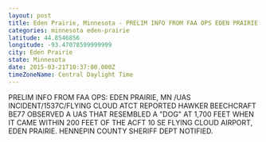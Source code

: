 ```yaml
---
layout: post
title: Eden Prairie, Minnesota - PRELIM INFO FROM FAA OPS EDEN PRAIRIE MN UAS INCIDENT 1537C FLYING CLOUD ATCT REPORTED
categories: minnesota eden-prairie
latitude: 44.8546856
longitude: -93.47078599999999
city: Eden Prairie
state: Minnesota
date: 2015-03-21T10:37:00.000Z
timeZoneName: Central Daylight Time
---
```


PRELIM INFO FROM FAA OPS: EDEN PRAIRIE, MN /UAS INCIDENT/1537C/FLYING CLOUD ATCT REPORTED HAWKER BEECHCRAFT BE77 OBSERVED A UAS THAT RESEMBLED A "DOG" AT 1,700 FEET WHEN IT CAME WITHIN 200 FEET OF THE ACFT 10 SE FLYING CLOUD AIRPORT, EDEN PRAIRIE. HENNEPIN COUNTY SHERIFF DEPT NOTIFIED. 